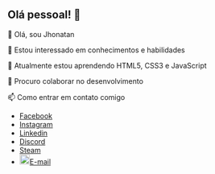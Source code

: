 ## Olá pessoal! 👋

👋 Olá, sou Jhonatan

👀 Estou interessado em conhecimentos e habilidades

🌱 Atualmente estou aprendendo HTML5, CSS3 e JavaScript

💞️ Procuro colaborar no desenvolvimento

📫 Como entrar em contato comigo
<ul>
        <li><img src="icone-facebook.png"alt=""><a href="https://www.facebook.com/profile.php?id=61556001269887"target="_blank" rel="external">Facebook</a></li>
        <li><img src="icone-instagram.png"alt=""><a href="https://www.instagram.com/hjhonatan2001/"target="_blank" rel="external">Instagram</a></li>
        <li><img src="icone-linkedin.png"alt=""><a href="https://www.linkedin.com/in/jhonatan-henrique-20134a151/"target="_blank" rel="external">Linkedin</a></li>
        <li><img src="icone.discord.png"alt=""><a href="https://discord.gg/EEWQNyv4"target="_blank" rel="external">Discord</a></li>
        <li><img src="icone-steam.png"alt=""><a href="https://steamcommunity.com/profiles/76561198151443588/"target="_blank" rel="external">Steam</a></li>
        <li><img src="icone-gmail.png" width="20" height="20" alt=""><a href="https://mail.google.com/mail/u/0/?ogbl#inbox"target="_blank" rel="external">E-mail</a></li>
    </ul>

